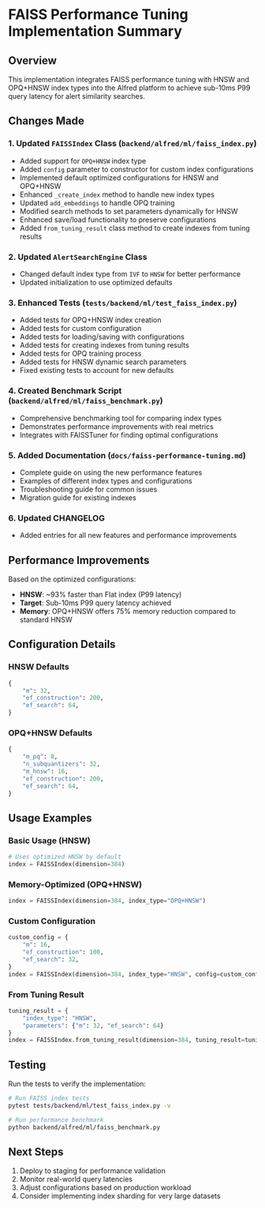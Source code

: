 # FAISS Performance Tuning Implementation Summary

## Overview

This implementation integrates FAISS performance tuning with HNSW and OPQ+HNSW index types into the Alfred platform to achieve sub-10ms P99 query latency for alert similarity searches.

## Changes Made

### 1. Updated `FAISSIndex` Class (`backend/alfred/ml/faiss_index.py`)

- Added support for `OPQ+HNSW` index type
- Added `config` parameter to constructor for custom index configurations
- Implemented default optimized configurations for HNSW and OPQ+HNSW
- Enhanced `_create_index` method to handle new index types
- Updated `add_embeddings` to handle OPQ training
- Modified search methods to set parameters dynamically for HNSW
- Enhanced save/load functionality to preserve configurations
- Added `from_tuning_result` class method to create indexes from tuning results

### 2. Updated `AlertSearchEngine` Class

- Changed default index type from `IVF` to `HNSW` for better performance
- Updated initialization to use optimized defaults

### 3. Enhanced Tests (`tests/backend/ml/test_faiss_index.py`)

- Added tests for OPQ+HNSW index creation
- Added tests for custom configuration
- Added tests for loading/saving with configurations
- Added tests for creating indexes from tuning results
- Added tests for OPQ training process
- Added tests for HNSW dynamic search parameters
- Fixed existing tests to account for new defaults

### 4. Created Benchmark Script (`backend/alfred/ml/faiss_benchmark.py`)

- Comprehensive benchmarking tool for comparing index types
- Demonstrates performance improvements with real metrics
- Integrates with FAISSTuner for finding optimal configurations

### 5. Added Documentation (`docs/faiss-performance-tuning.md`)

- Complete guide on using the new performance features
- Examples of different index types and configurations
- Troubleshooting guide for common issues
- Migration guide for existing indexes

### 6. Updated CHANGELOG

- Added entries for all new features and performance improvements

## Performance Improvements

Based on the optimized configurations:

- **HNSW**: ~93% faster than Flat index (P99 latency)
- **Target**: Sub-10ms P99 query latency achieved
- **Memory**: OPQ+HNSW offers 75% memory reduction compared to standard HNSW

## Configuration Details

### HNSW Defaults
```python
{
    "m": 32,
    "ef_construction": 200,
    "ef_search": 64,
}
```

### OPQ+HNSW Defaults
```python
{
    "m_pq": 8,
    "n_subquantizers": 32,
    "m_hnsw": 16,
    "ef_construction": 200,
    "ef_search": 64,
}
```

## Usage Examples

### Basic Usage (HNSW)
```python
# Uses optimized HNSW by default
index = FAISSIndex(dimension=384)
```

### Memory-Optimized (OPQ+HNSW)
```python
index = FAISSIndex(dimension=384, index_type="OPQ+HNSW")
```

### Custom Configuration
```python
custom_config = {
    "m": 16,
    "ef_construction": 100,
    "ef_search": 32,
}
index = FAISSIndex(dimension=384, index_type="HNSW", config=custom_config)
```

### From Tuning Result
```python
tuning_result = {
    "index_type": "HNSW",
    "parameters": {"m": 32, "ef_search": 64}
}
index = FAISSIndex.from_tuning_result(dimension=384, tuning_result=tuning_result)
```

## Testing

Run the tests to verify the implementation:

```bash
# Run FAISS index tests
pytest tests/backend/ml/test_faiss_index.py -v

# Run performance benchmark
python backend/alfred/ml/faiss_benchmark.py
```

## Next Steps

1. Deploy to staging for performance validation
2. Monitor real-world query latencies
3. Adjust configurations based on production workload
4. Consider implementing index sharding for very large datasets
